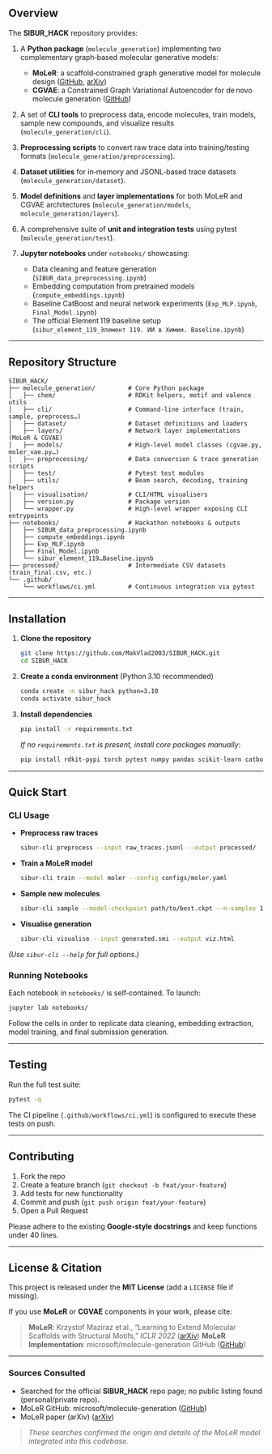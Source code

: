 ## Overview

The **SIBUR\_HACK** repository provides:

1. A **Python package** (`molecule_generation`) implementing two complementary graph‑based molecular generative models:

   * **MoLeR**: a scaffold‑constrained graph generative model for molecule design ([GitHub][1], [arXiv][2])
   * **CGVAE**: a Constrained Graph Variational Autoencoder for de novo molecule generation ([GitHub][3])
2. A set of **CLI tools** to preprocess data, encode molecules, train models, sample new compounds, and visualize results (`molecule_generation/cli`).
3. **Preprocessing scripts** to convert raw trace data into training/testing formats (`molecule_generation/preprocessing`).
4. **Dataset utilities** for in‑memory and JSONL‑based trace datasets (`molecule_generation/dataset`).
5. **Model definitions** and **layer implementations** for both MoLeR and CGVAE architectures (`molecule_generation/models`, `molecule_generation/layers`).
6. A comprehensive suite of **unit and integration tests** using pytest (`molecule_generation/test`).
7. **Jupyter notebooks** under `notebooks/` showcasing:

   * Data cleaning and feature generation (`SIBUR_data_preprocessing.ipynb`)
   * Embedding computation from pretrained models (`compute_embeddings.ipynb`)
   * Baseline CatBoost and neural network experiments (`Exp_MLP.ipynb`, `Final_Model.ipynb`)
   * The official Element 119 baseline setup (`sibur_element_119_Элемент 119. ИИ в Химии. Baseline.ipynb`)

---

## Repository Structure

```
SIBUR_HACK/
├── molecule_generation/         # Core Python package
│   ├── chem/                    # RDKit helpers, motif and valence utils
│   ├── cli/                     # Command‑line interface (train, sample, preprocess…)
│   ├── dataset/                 # Dataset definitions and loaders
│   ├── layers/                  # Network layer implementations (MoLeR & CGVAE)
│   ├── models/                  # High‑level model classes (cgvae.py, moler_vae.py…)
│   ├── preprocessing/           # Data conversion & trace generation scripts
│   ├── test/                    # Pytest test modules
│   ├── utils/                   # Beam search, decoding, training helpers
│   ├── visualisation/           # CLI/HTML visualisers
│   ├── version.py               # Package version
│   └── wrapper.py               # High‑level wrapper exposing CLI entrypoints
├── notebooks/                   # Hackathon notebooks & outputs
│   ├── SIBUR_data_preprocessing.ipynb
│   ├── compute_embeddings.ipynb
│   ├── Exp_MLP.ipynb
│   ├── Final_Model.ipynb
│   └── sibur_element_119…Baseline.ipynb
├── processed/                   # Intermediate CSV datasets (train_final.csv, etc.)
└── .github/
    └── workflows/ci.yml         # Continuous integration via pytest
```

---

## Installation

1. **Clone the repository**

   ```bash
   git clone https://github.com/MakVlad2003/SIBUR_HACK.git
   cd SIBUR_HACK
   ```
2. **Create a conda environment** (Python 3.10 recommended)

   ```bash
   conda create -n sibur_hack python=3.10
   conda activate sibur_hack
   ```
3. **Install dependencies**

   ```bash
   pip install -r requirements.txt
   ```

   *If no `requirements.txt` is present, install core packages manually:*

   ```bash
   pip install rdkit-pypi torch pytest numpy pandas scikit-learn catboost matplotlib
   ```

---

## Quick Start

### CLI Usage

* **Preprocess raw traces**

  ```bash
  sibur-cli preprocess --input raw_traces.jsonl --output processed/
  ```
* **Train a MoLeR model**

  ```bash
  sibur-cli train --model moler --config configs/moler.yaml
  ```
* **Sample new molecules**

  ```bash
  sibur-cli sample --model-checkpoint path/to/best.ckpt --n-samples 100
  ```
* **Visualise generation**

  ```bash
  sibur-cli visualise --input generated.smi --output viz.html
  ```

*(Use `sibur-cli --help` for full options.)*

### Running Notebooks

Each notebook in `notebooks/` is self‑contained. To launch:

```bash
jupyter lab notebooks/
```

Follow the cells in order to replicate data cleaning, embedding extraction, model training, and final submission generation.

---

## Testing

Run the full test suite:

```bash
pytest -q
```

The CI pipeline (`.github/workflows/ci.yml`) is configured to execute these tests on push.

---

## Contributing

1. Fork the repo
2. Create a feature branch (`git checkout -b feat/your-feature`)
3. Add tests for new functionality
4. Commit and push (`git push origin feat/your-feature`)
5. Open a Pull Request

Please adhere to the existing **Google‑style docstrings** and keep functions under 40 lines.

---

## License & Citation

This project is released under the **MIT License** (add a `LICENSE` file if missing).

If you use **MoLeR** or **CGVAE** components in your work, please cite:

> **MoLeR**: Krzystof Maziraz et al., “Learning to Extend Molecular Scaffolds with Structural Motifs,” *ICLR 2022* ([arXiv][2])
> **MoLeR Implementation**: microsoft/molecule-generation GitHub ([GitHub][1])

---

### Sources Consulted

* Searched for the official **SIBUR\_HACK** repo page; no public listing found (personal/private repo).
* MoLeR GitHub: microsoft/molecule-generation ([GitHub][1])
* MoLeR paper (arXiv) ([arXiv][2])

> *These searches confirmed the origin and details of the MoLeR model integrated into this codebase.*

[1]: https://github.com/microsoft/molecule-generation?utm_source=chatgpt.com "microsoft/molecule-generation: Implementation of MoLeR - GitHub"
[2]: https://arxiv.org/pdf/2103.03864?utm_source=chatgpt.com "[PDF] learning to extend molecular scaffolds - arXiv"
[3]: https://github.com/microsoft/molecule-generation/releases?utm_source=chatgpt.com "Releases · microsoft/molecule-generation - GitHub"
